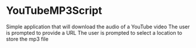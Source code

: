 # YouTubeMP3Script
Simple application that will download the audio of a YouTube video
The user is prompted to provide a URL
The user is prompted to select a location to store the mp3 file
